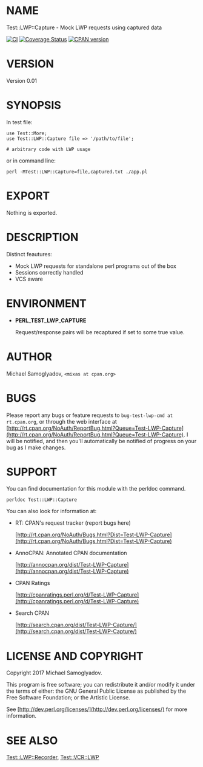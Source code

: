 # NAME

Test::LWP::Capture - Mock LWP requests using captured data

<a href="https://travis-ci.org/mr-mixas/Test-LWP-Capture.pm"><img src="https://travis-ci.org/mr-mixas/Test-LWP-Capture.pm.svg?branch=master" alt="CI"></a>
<a href='https://coveralls.io/github/mr-mixas/Test-LWP-Capture.pm?branch=master'><img src='https://coveralls.io/repos/github/mr-mixas/Test-LWP-Capture.pm/badge.svg?branch=master' alt='Coverage Status' /></a>
<a href="https://badge.fury.io/pl/Test-LWP-Capture"><img src="https://badge.fury.io/pl/Test-LWP-Capture.svg" alt="CPAN version"></a>

# VERSION

Version 0.01

# SYNOPSIS

In test file:

    use Test::More;
    use Test::LWP::Capture file => '/path/to/file';

    # arbitrary code with LWP usage

or in command line:

    perl -MTest::LWP::Capture=file,captured.txt ./app.pl

# EXPORT

Nothing is exported.

# DESCRIPTION

Distinct feautures:

- Mock LWP requests for standalone perl programs out of the box
- Sessions correctly handled
- VCS aware

# ENVIRONMENT

- __PERL\_TEST\_LWP\_CAPTURE__

    Request/response pairs will be recaptured if set to some true value.

# AUTHOR

Michael Samoglyadov, `<mixas at cpan.org>`

# BUGS

Please report any bugs or feature requests to `bug-test-lwp-cmd at rt.cpan.org`,
or through the web interface at
[http://rt.cpan.org/NoAuth/ReportBug.html?Queue=Test-LWP-Capture](http://rt.cpan.org/NoAuth/ReportBug.html?Queue=Test-LWP-Capture). I will be
notified, and then you'll automatically be notified of progress on your bug as
I make changes.

# SUPPORT

You can find documentation for this module with the perldoc command.

    perldoc Test::LWP::Capture

You can also look for information at:

- RT: CPAN's request tracker (report bugs here)

    [http://rt.cpan.org/NoAuth/Bugs.html?Dist=Test-LWP-Capture](http://rt.cpan.org/NoAuth/Bugs.html?Dist=Test-LWP-Capture)

- AnnoCPAN: Annotated CPAN documentation

    [http://annocpan.org/dist/Test-LWP-Capture](http://annocpan.org/dist/Test-LWP-Capture)

- CPAN Ratings

    [http://cpanratings.perl.org/d/Test-LWP-Capture](http://cpanratings.perl.org/d/Test-LWP-Capture)

- Search CPAN

    [http://search.cpan.org/dist/Test-LWP-Capture/](http://search.cpan.org/dist/Test-LWP-Capture/)

# LICENSE AND COPYRIGHT

Copyright 2017 Michael Samoglyadov.

This program is free software; you can redistribute it and/or modify it
under the terms of either: the GNU General Public License as published
by the Free Software Foundation; or the Artistic License.

See [http://dev.perl.org/licenses/](http://dev.perl.org/licenses/) for more information.

# SEE ALSO

[Test::LWP::Recorder](https://metacpan.org/pod/Test::LWP::Recorder), [Test::VCR::LWP](https://metacpan.org/pod/Test::VCR::LWP)
